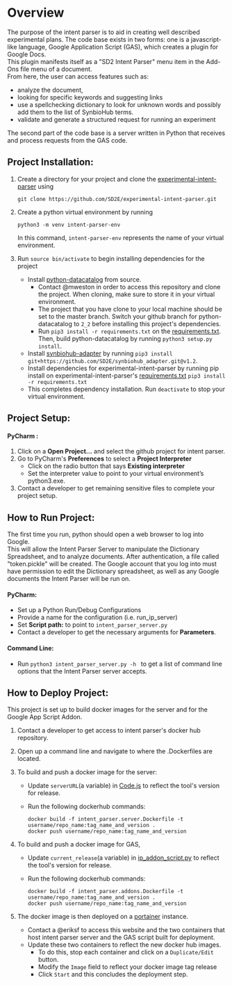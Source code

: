 # Overview

The purpose of the intent parser is to aid in creating well described experimental plans.
The code base exists in two forms: one is a javascript-like language, Google Application Script (GAS), which creates a plugin for Google Docs.  
This plugin manifests itself as a "SD2 Intent Parser" menu item in the Add-Ons file menu of a document.  
From here, the user can access features such as:
- analyze the document, 
- looking for specific keywords and suggesting links  
- use a spellchecking dictionary to look for unknown words and possibly add them to the list of SynbioHub terms.
- validate and generate a structured request for running an experiment
  
The second part of the code base is a server written in Python that receives and process requests from the GAS code.  

## <a name="proj-install-block">Project Installation</a>:
1. Create a directory for your project and clone the [experimental-intent-parser](https://github.com/SD2E/experimental-intent-parser) using 

	`git clone https://github.com/SD2E/experimental-intent-parser.git`

2. Create a python virtual environment by running 

	`python3 -m venv intent-parser-env`

	In this command, `intent-parser-env` represents the name of your virtual environment.

3. Run `source bin/activate` to begin installing dependencies for the project
    - Install [python-datacatalog](https://gitlab.sd2e.org/sd2program/python-datacatalog) from source. 
        * Contact @mweston in order to access this repository and clone the project. When cloning, make sure to store it in your virtual environment.
        * The project that you have clone to your local machine should be set to the master branch. Switch your github branch for python-datacatalog to `2_2` before installing this project's dependencies. 
        * Run `pip3 install -r requirements.txt` on the [requirements.txt](https://gitlab.sd2e.org/sd2program/python-datacatalog/blob/master/requirements.txt). 
          Then, build python-datacatalog by running `python3 setup.py install`.
    - Install [synbiohub-adapter](https://github.com/SD2E/synbiohub_adapter) by running ```pip3 install git+https://github.com/SD2E/synbiohub_adapter.git@v1.2```. 
    - Install dependencies for experimental-intent-parser by running pip install on experimental-intent-parser's [requirements.txt](https://github.com/SD2E/experimental-intent-parser/blob/master/intent_parser/requirements.txt)
    ```pip3 install -r requirements.txt```
	- This completes dependency installation. Run ```deactivate``` to stop your virtual environment.

## <a name="proj-setup-block">Project Setup</a>:

#### <a name="pycharm-setup-block">PyCharm </a>:
1. Click on a **Open Project...** and select the github project for intent parser.
2. Go to PyCharm's **Preferences** to select a **Project Interpreter** 
    * Click on the radio button that says **Existing interpreter**
    * Set the interpreter value to point to your virtual environment’s python3.exe.  
5. Contact a developer to get remaining sensitive files to complete your project setup. 

## <a name="run-project-block">How to Run Project</a>:
The first time you run, python should open a web browser to log into Google.  
This will allow the Intent Parser Server to manipulate the Dictionary Spreadsheet, and to analyze documents.
After authentication, a file called "token.pickle" will be created.
The Google account that you log into must have permission to edit the Dictionary spreadsheet, as well as any Google documents the Intent Parser will be run on.

#### <a name="pycharm-run-block">PyCharm</a>:
- Set up a Python Run/Debug Configurations
- Provide a name for the configuration (i.e. run_ip_server)
- Set **Script path:** to point to `intent_parser_server.py`
- Contact a developer to get the necessary arguments for **Parameters**.

#### <a name="command-line-run-block">Command Line</a>:
- Run `python3 intent_parser_server.py -h ` to get a list of command line options that the Intent Parser server accepts. 


## <a name="proj-deploy-block">How to Deploy Project</a>:
This project is set up to build docker images for the server and for the Google App Script Addon.

1. Contact a developer to get access to intent parser's docker hub repository.  
2. Open up a command line and navigate to where the .Dockerfiles are located.
3. To build and push a docker image for the server:
    - Update `serverURL`(a variable) in [Code.js](https://github.com/SD2E/experimental-intent-parser/blob/master/intent_parser/addons/Code.js) to reflect the tool's version for release. 
    - Run the following dockerhub commands:
        
        ```
        docker build -f intent_parser.server.Dockerfile -t username/repo_name:tag_name_and_version .
        docker push username/repo_name:tag_name_and_version
        ```
4. To build and push a docker image for GAS, 
    - Update `current_release`(a variable) in [ip_addon_script.py](https://github.com/SD2E/experimental-intent-parser/blob/master/intent_parser/addons/ip_addon_script.py)  to reflect the tool's version for release.
    - Run the following dockerhub commands:
    
        ```
        docker build -f intent_parser.addons.Dockerfile -t username/repo_name:tag_name_and_version .
        docker push username/repo_name:tag_name_and_version
        ```
   
5. The docker image is then deployed on a [portainer](https://admin.services-ec2-04.sd2e.org/#/auth) instance. 
    - Contact a @eriksf to access this website and the two containers that host intent parser server and the GAS script built for deployment.
    - Update these two containers to reflect the new docker hub images.
        * To do this, stop each container and click on a `Duplicate/Edit` button.
        * Modify the `Image` field to reflect your docker image tag release
        * Click `Start` and this concludes the deployment step.
   